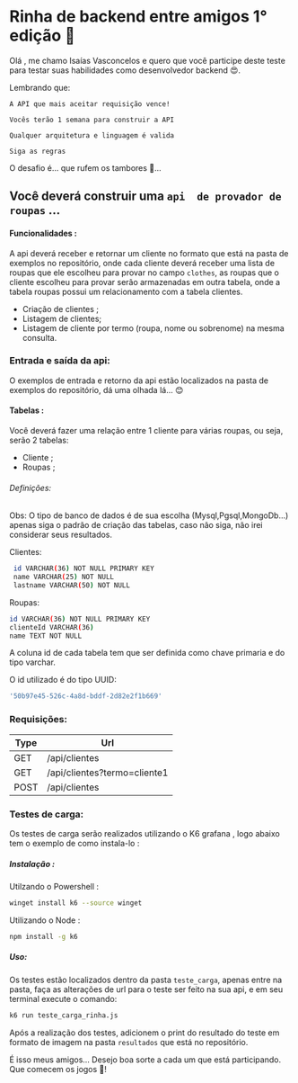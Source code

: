 # Rinha de backend entre amigos 1° edição 🚀

Olá , me chamo Isaías Vasconcelos e quero que você participe deste teste para testar suas habilidades como desenvolvedor backend 😍. 

Lembrando que:

`A API que mais aceitar requisição vence!`

`Vocês terão 1 semana para construir a API`

`Qualquer arquitetura e linguagem é valida`

`Siga as regras`

O desafio é... que rufem os tambores 🥁...

## Você deverá construir uma `api  de provador de roupas` ...

 #### Funcionalidades :

A api deverá receber e retornar um cliente no formato que está na pasta de exemplos no repositório, onde cada cliente deverá receber uma lista de roupas que ele escolheu para provar no campo `clothes`, as roupas que o cliente escolheu para provar serão armazenadas em outra tabela, onde a tabela roupas possui um relacionamento com a tabela clientes.

- Criação de clientes ;
- Listagem de clientes;
- Listagem de cliente por termo (roupa, nome ou sobrenome) na mesma consulta.
### Entrada e saída da api:

O exemplos de entrada e retorno da api estão localizados na pasta de exemplos do repositório, dá uma olhada lá... 😊 

####  Tabelas :

Você deverá fazer uma relação entre 1 cliente para várias roupas, ou seja, serão 2 tabelas:

- Cliente ;
- Roupas ;

###### Definições:

Obs: O tipo de banco de dados é de sua escolha (Mysql,Pgsql,MongoDb...) apenas siga o padrão de criação das tabelas, caso não siga, não irei considerar seus resultados.

Clientes:

```sh
 id VARCHAR(36) NOT NULL PRIMARY KEY
 name VARCHAR(25) NOT NULL
 lastname VARCHAR(50) NOT NULL
```
Roupas:
```sh
id VARCHAR(36) NOT NULL PRIMARY KEY
clienteId VARCHAR(36)
name TEXT NOT NULL
```
 A coluna id de cada tabela tem que ser definida como chave primaria e do tipo varchar.
 
 O id utilizado é do tipo UUID:
 
 ```sh
 '50b97e45-526c-4a8d-bddf-2d82e2f1b669'
 ```
### Requisições:

| Type | Url |
| ---- | --- |
| GET | /api/clientes |
| GET | /api/clientes?termo=cliente1 |
| POST | /api/clientes |


### Testes de carga:

Os testes de carga serão realizados utilizando o K6 grafana , logo abaixo tem o exemplo de como instala-lo :

##### Instalação :
Utilzando o Powershell : 
```sh
winget install k6 --source winget
```

Utilizando o Node :
```sh
npm install -g k6
```
##### Uso:

Os testes estão localizados dentro da pasta `teste_carga`, apenas entre na pasta, faça as alterações de url para o teste ser feito na sua api, e em seu terminal execute o comando:

```sh
k6 run teste_carga_rinha.js
```

Após a realização dos testes, adicionem  o print do resultado do teste em formato de imagem  na pasta `resultados` que está no repositório.

É isso meus amigos... Desejo boa sorte a cada um que está participando. Que comecem os jogos 🚀!
  
